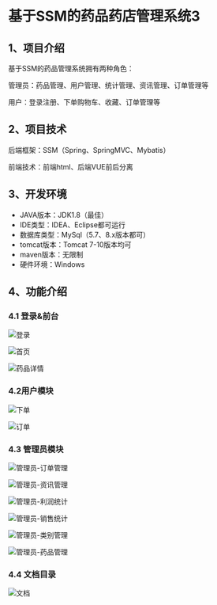 # 基于SSM的药品药店管理系统3



## 1、项目介绍

基于SSM的药品管理系统拥有两种角色：

管理员：药品管理、用户管理、统计管理、资讯管理、订单管理等

用户：登录注册、下单购物车、收藏、订单管理等

## 2、项目技术

后端框架：SSM（Spring、SpringMVC、Mybatis）

前端技术：前端html、后端VUE前后分离

## 3、开发环境

- JAVA版本：JDK1.8（最佳）
- IDE类型：IDEA、Eclipse都可运行
- 数据库类型：MySql（5.7、8.x版本都可） 
- tomcat版本：Tomcat 7-10版本均可
- maven版本：无限制
- 硬件环境：Windows


## 4、功能介绍

### 4.1 登录&前台

![登录](https://www.codeshop.fun/Typora-Images/202409102259117.jpg)

![首页](https://www.codeshop.fun/Typora-Images/202409102259474.jpg)

![药品详情](https://www.codeshop.fun/Typora-Images/202409102259780.jpg)

### 4.2用户模块

![下单](https://www.codeshop.fun/Typora-Images/202409102259795.jpg)

![订单](https://www.codeshop.fun/Typora-Images/202409102259803.jpg)

### 4.3 管理员模块

![管理员-订单管理](https://www.codeshop.fun/Typora-Images/202409102259366.jpg)

![管理员-资讯管理](https://www.codeshop.fun/Typora-Images/202409102259390.jpg)

![管理员-利润统计](https://www.codeshop.fun/Typora-Images/202409102259412.jpg)

![管理员-销售统计](https://www.codeshop.fun/Typora-Images/202409102259447.jpg)

![管理员-类别管理](https://www.codeshop.fun/Typora-Images/202409102259428.jpg)

![管理员-药品管理](https://www.codeshop.fun/Typora-Images/202409102259466.jpg)

### 4.4 文档目录

![文档](https://www.codeshop.fun/Typora-Images/202409102258487.jpg)

